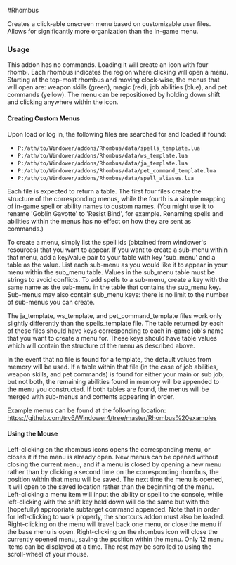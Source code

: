 #Rhombus

Creates a click-able onscreen menu based on customizable user files. Allows for significantly more organization than the in-game menu.

### Usage

This addon has no commands. Loading it will create an icon with four rhombi. Each rhombus indicates the region where clicking will open a menu.
Starting at the top-most rhombus and moving clock-wise, the menus that will open are: weapon skills (green), magic (red), job abilities (blue), and pet commands (yellow).
The menu can be repositioned by holding down shift and clicking anywhere within the icon.

#### Creating Custom Menus

Upon load or log in, the following files are searched for and loaded if found:

* `P:/ath/to/Windower/addons/Rhombus/data/spells_template.lua`
* `P:/ath/to/Windower/addons/Rhombus/data/ws_template.lua`
* `P:/ath/to/Windower/addons/Rhombus/data/ja_template.lua`
* `P:/ath/to/Windower/addons/Rhombus/data/pet_command_template.lua`
* `P:/ath/to/Windower/addons/Rhombus/data/spell_aliases.lua`

Each file is expected to return a table. The first four files create the structure of the corresponding menus, while the fourth is a simple mapping of in-game spell or ability names
to custom names. (You might use it to rename 'Goblin Gavotte' to 'Resist Bind', for example. Renaming spells and abilities within the menus has no effect on how they are sent as commands.)

To create a menu, simply list the spell ids (obtained from windower's resources) that you want to appear. If you want to create a sub-menu within that menu, add a key/value pair to your table with key 'sub_menu' and a table as the value.
List each sub-menu as you would like it to appear in your menu within the sub_menu table. Values in the sub_menu table must be strings to avoid conflicts. To add spells to a sub-menu, create a key with the same name as the sub-menu in the table that contains the sub_menu key.
Sub-menus may also contain sub_menu keys: there is no limit to the number of sub-menus you can create.

The ja_template, ws_template, and pet_command_template files work only slightly differently than the spells_template file. The table returned by each of these files should have keys corresponding to each in-game job's name that you want to create a menu for. These keys should
have table values which will contain the structure of the menu as described above.

In the event that no file is found for a template, the default values from memory will be used. If a table within that file (in the case of job abilities, weapon skills, and pet commands) is found for either your main or sub job, but not both, the remaining abilities found in memory
will be appended to the menu you constructed. If both tables are found, the menus will be merged with sub-menus and contents appearing in order.

Example menus can be found at the following location: https://github.com/trv6/Windower4/tree/master/Rhombus%20examples

#### Using the Mouse

Left-clicking on the rhombus icons opens the corresponding menu, or closes it if the menu is already open. New menus can be opened without closing
the current menu, and if a menu is closed by opening a new menu rather than by clicking a second time on the corresponding rhombus, the position within that
menu will be saved. The next time the menu is opened, it will open to the saved location rather than the beginning of the menu.
Left-clicking a menu item will input the ability or spell to the console, while left-clicking with the shift key held down will do the same but with the (hopefully) appropriate subtarget command appended.
Note that in order for left-clicking to work properly, the shortcuts addon must also be loaded.
Right-clicking on the menu will travel back one menu, or close the menu if the base menu is open.
Right-clicking on the rhombus icon will close the currently opened menu, saving the position within the menu.
Only 12 menu items can be displayed at a time. The rest may be scrolled to using the scroll-wheel of your mouse.
